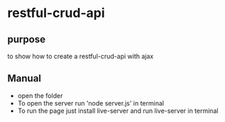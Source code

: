 # restful-crud-api

## purpose
to show how to create a restful-crud-api with ajax

## Manual
- open the folder
- To open the server run 'node server.js' in terminal
- To run the page just install live-server and run live-server in terminal
